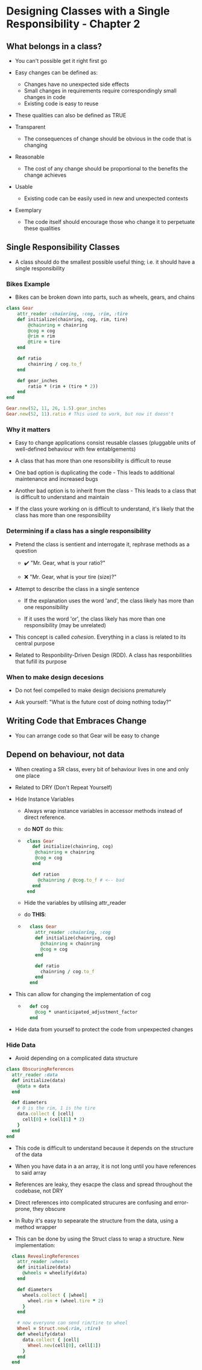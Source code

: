 # Designing Classes with a Single Responsibility - Chapter 2

## What belongs in a class?

- You can't possible get it right first go

- Easy changes can be defined as:

  - Changes have no unexpected side effects
  - Small changes in requirements require correspondingly small changes in code
  - Existing code is easy to reuse

- These qualities can also be defined as TRUE

- Transparent
  - The consequences of change should be obvious in the code that is changing

- Reasonable
  - The cost of any change should be proportional to the benefits the change achieves

- Usable
  - Existing code can be easily used in new and unexpected contexts

- Exemplary
  - The code itself should encourage those who change it to perpetuate these qualities

## Single Responsibility Classes

- A class should do the smallest possible useful thing; i.e. it should have a
single responsibility

### Bikes Example

- Bikes can be broken down into parts, such as wheels, gears, and chains

```ruby
class Gear
    attr_reader :chainring, :cog, :rim, :tire
    def initialize(chainring, cog, rim, tire)
        @chainring = chainring
        @cog = cog
        @rim = rim
        @tire = tire
    end

    def ratio
        chainring / cog.to_f
    end

    def gear_inches
        ratio * (rim + (tire * 2))
    end
end

Gear.new(52, 11, 26, 1.5).gear_inches
Gear.new(52, 11).ratio # This used to work, but now it doesn't
```

### Why it matters

- Easy to change applications consist reusable classes (pluggable units of
well-defined behaviour with few entablgements)

- A class that has more than one resonsibility is difficult to reuse

- One bad option is duplicating the code - This leads to additional maintenance
and increased bugs

- Another bad option is to inherit from the class - This leads to a class that is
difficult to understand and maintain

- If the class youre working on is difficult to understand, it's likely that the
class has more than one responsibility

### Determining if a class has a single responsibility

- Pretend the class is sentient and interrogate it, rephrase methods as a question

  - ✔️ "Mr. Gear, what is your ratio?"

  - ❌ "Mr. Gear, what is your tire (size)?"

- Attempt to describe the class in a single sentence

  - If the explanation uses the word 'and', the class likely has more than one responsibility

  - If it uses the word 'or', the class likely has more than one responsibility
    (may be unrelated)

- This concept is called *cohesion*. Everything in a class is related to its
central purpose

- Related to Responbility-Driven Design (RDD). A class has responbilities that
fufill its purpose

### When to make design decesions

- Do not feel compelled to make design decisions prematurely

- Ask yourself: "What is the future cost of doing nothing today?"

## Writing Code that Embraces Change

- You can arrange code so that Gear will be easy to change

## Depend on behaviour, not data

- When creating a SR class, every bit of behaviour lives in one and only one place

- Related to DRY (Don't Repeat Yourself)

- Hide Instance Variables
  - Always wrap instance variables in accessor methods instead of direct reference.
  - do **NOT** do this:

  - ```ruby
     class Gear
       def initialize(chainring, cog)
        @chainring = chainring
        @cog = cog
       end

       def ration
         @chainring / @cog.to_f # <-- bad
       end
     end
    ```

  - Hide the variables by utilising attr_reader
  - do **THIS**:

  - ```ruby
      class Gear
        attr_reader :chainring, :cog
        def initialize(chainring, cog)
          @chainring = chainring
          @cog = cog
        end

        def ratio
          chainring / cog.to_f
        end
      end
    ```

- This can allow for changing the implementation of cog

  - ```ruby
      def cog
        @cog * unanticipated_adjustment_factor
      end
    ```

- Hide data from yourself to protect the code from unpexpected changes

### Hide Data

- Avoid depending on a complicated data structure

```ruby
class ObscuringReferences
  attr_reader :data
  def initialize(data)
    @data = data
  end

  def diameters
    # 0 is the rim, 1 is the tire
    data.collect { |cell|
      cell[0] + (cell[1] * 2)
    }
  end
end
```

- This code is difficult to understand because it depends on the structure of
the data
- When you have data in a an array, it is not long until you have references to
said array

- References are leaky, they esacpe the class and spread throughout the codebase,
not DRY

- Direct references into complicated strucures are confusing and error-prone,
they obscure

- In Ruby it's easy to sepearate the structure from the data, using a method wrapper

- This can be done by using the Struct class to wrap a structure. New implementation:

```ruby
  class RevealingReferences
    attr_reader :wheels
    def initialize(data)
      @wheels = wheelify(data)
    end

    def diameters
      wheels.collect { |wheel|
        wheel.rim + (wheel.tire * 2)
      }
    end

    # now everyone can send rim/tire to wheel
    Wheel = Struct.new(:rim, :tire)
    def wheelify(data)
      data.collect { |cell|
        Wheel.new(cell[0], cell[1])
      }
    end
  end
```
